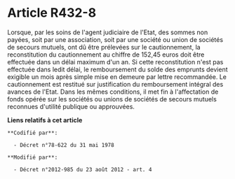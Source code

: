 # Article R432-8

Lorsque, par les soins de l'agent judiciaire de l'Etat, des sommes non payées, soit par une association, soit par une société
ou union de sociétés de secours mutuels, ont dû être prélevées sur le cautionnement, la reconstitution du cautionnement au
chiffre de 152,45 euros doit être effectuée dans un délai maximum d'un an. Si cette reconstitution n'est pas effectuée dans
ledit délai, le remboursement du solde des emprunts devient exigible un mois après simple mise en demeure par lettre
recommandée. Le cautionnement est restitué sur justification du remboursement intégral des avances de l'Etat. Dans les mêmes
conditions, il met fin à l'affectation de fonds opérée sur les sociétés ou unions de sociétés de secours mutuels reconnues
d'utilité publique ou approuvées.

**Liens relatifs à cet article**

	**Codifié par**:

	  - Décret n°78-622 du 31 mai 1978

	**Modifié par**:

	  - Décret n°2012-985 du 23 août 2012 - art. 4
